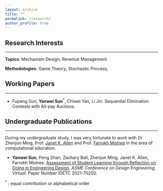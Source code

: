 ```yaml
---
layout: archive
title: ""
permalink: /research/
author_profile: true
---
```



## Research Interests

--------------------------------

 **Topics**: Mechanism Design; Revenue Management

**Methodologies**: Game Theory; Stochastic Process; 





## Working Papers

-------------

- Fupeng Sun, **Yanwei Sun**$^\ast$, Chiwei Yan, Li Jin. Sequential Elimination Contests with All-pay Auctions. 

 

  

## Undergraduate Publications

---------------

During my undergraduate study, I was very fortunate to work with Dr. Zhenjun Ming, Prof. [Janet K. Allen](https://scholar.google.com/citations?user=oJNeHV0AAAAJ&hl=en) and Prof. [Farrokh Mistree](https://scholar.google.com/citations?user=l1N0Nj0AAAAJ&hl=en) in the area of computational education. 

- **Yanwei Sun**, Peng Shan, Zachary Ball, Zhenjun Ming, Janet K. Allen, Farrokh Mistree. [Assessment of Student
  Learning through Reflection on Doing in Engineering Design](https://asmedigitalcollection.asme.org/IDETC-CIE/proceedings-abstract/IDETC-CIE2021/85406/V004T04A009/1128083?redirectedFrom=PDF). *ASME Conference on Design Engineering, Virtual*.
  Paper Number IDETC 2021-70250.  

  

$^\ast$ :  equal contribution or alphabetical order















